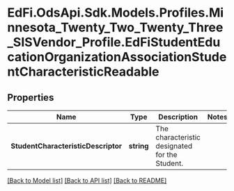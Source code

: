 # EdFi.OdsApi.Sdk.Models.Profiles.Minnesota_Twenty_Two_Twenty_Three_SISVendor_Profile.EdFiStudentEducationOrganizationAssociationStudentCharacteristicReadable
## Properties

Name | Type | Description | Notes
------------ | ------------- | ------------- | -------------
**StudentCharacteristicDescriptor** | **string** | The characteristic designated for the Student. | 

[[Back to Model list]](../README.md#documentation-for-models) [[Back to API list]](../README.md#documentation-for-api-endpoints) [[Back to README]](../README.md)

